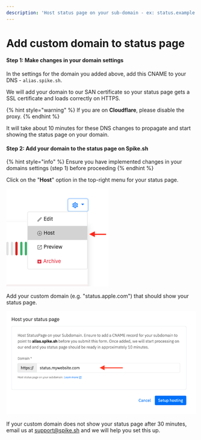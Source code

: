 ```yaml
---
description: 'Host status page on your sub-domain - ex: status.example.com'
---
```


# Add custom domain to status page

#### Step 1: Make changes in your domain settings

In the settings for the domain you added above, add this CNAME to your DNS - `alias.spike.sh`.&#x20;

We will add your domain to our SAN certificate so your status page gets a SSL certificate and loads correctly on HTTPS.&#x20;

{% hint style="warning" %}
If you are on **Cloudflare**, please disable the proxy.
{% endhint %}

It will take about 10 minutes for these DNS changes to propagate and start showing the status page on your domain.&#x20;

#### Step 2: Add your domain to the status page on Spike.sh

{% hint style="info" %}
Ensure you have implemented changes in your domains settings (step 1) before proceeding
{% endhint %}

Click on the "**Host**" option in the top-right menu for your status page.

![](<../.gitbook/assets/add custom domain 1 (1).png>)

Add your custom domain (e.g. "status.apple.com") that should show your status page.&#x20;

![](<../.gitbook/assets/add custom domain 2.png>)

If your custom domain does not show your status page after 30 minutes, email us at [support@spike.sh](mailto:support@spike.sh) and we will help you set this up.

